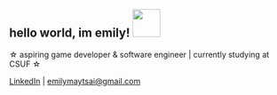 ## hello world, im emily! <img src="https://github.com/user-attachments/assets/105bc143-5ed6-48eb-bdb2-65b18bc4b4ff" height="50">

☆ aspiring game developer & software engineer | currently studying at CSUF ☆

[LinkedIn](https://www.linkedin.com/in/emi-tsai/) | emilymaytsai@gmail.com

<!--
**emilyytsai/emilyytsai** is a ✨ _special_ ✨ repository because its `README.md` (this file) appears on your GitHub profile.

Here are some ideas to get you started:

- 🔭 I’m currently working on ...
- 🌱 I’m currently learning ...
- 👯 I’m looking to collaborate on ...
- 🤔 I’m looking for help with ...
- 💬 Ask me about ...
- 📫 How to reach me: ...
- 😄 Pronouns: ...
- ⚡ Fun fact: ...
-->
